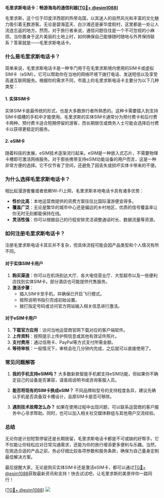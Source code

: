 **毛里求斯电话卡：畅游海岛的通信利器[[TG💪+ @esim1088](https://t.me/s/esim1088)]**

毛里求斯，这个位于印度洋西部的热带岛国，以其迷人的自然风光和丰富的文化魅力吸引着无数游客。无论是碧海蓝天、白沙滩还是豪华度假村，这里都是一处让人流连忘返的地方。然而，对于旅行者来说，通信问题往往是一个不可忽视的小麻烦。当你置身于这片美丽的土地上时，如何确保自己能够随时随地与外界保持联系？答案就是——毛里求斯电话卡。

### **什么是毛里求斯电话卡？**

简单来说，毛里求斯电话卡是一种专门用于在毛里求斯境内使用的SIM卡或虚拟SIM卡（eSIM）。它可以帮助你在当地的网络环境下拨打电话、发送短信以及享受高速互联网服务。根据你的需求不同，市面上的毛里求斯电话卡主要分为以下几种类型：

#### **1. 实体SIM卡**
实体SIM卡是最传统的形式，也是大多数旅行者所熟悉的。这种卡需要插入到支持SIM卡插槽的手机中才能使用。毛里求斯的实体SIM卡通常分为预付费卡和后付费卡两种。预付费卡适合短期停留的游客，而长期居住或商务人士可能会选择后付费卡以获得更稳定的服务。

#### **2. eSIM卡**
随着科技的发展，eSIM技术逐渐流行起来。eSIM是一种嵌入式芯片，不需要物理卡槽即可激活网络服务。对于那些携带支持eSIM功能设备的用户而言，这是一种非常方便的选择。它不仅节省了空间，还避免了因丢失或损坏实体卡带来的不便。

### **为什么选择毛里求斯电话卡？**

相比起漫游套餐或者依赖Wi-Fi上网，毛里求斯本地电话卡具有诸多优势：

- **性价比高**：本地运营商提供的资费方案往往比国际漫游便宜得多。
- **覆盖广泛**：无论是繁华的城市中心还是偏远的乡村地区，优质的信号覆盖率让你无时无刻都能保持在线。
- **灵活性强**：你可以根据自己的行程安排灵活调整通话时长、数据流量等资源。

### **如何注册毛里求斯电话卡？**

注册毛里求斯电话卡其实并不复杂，但具体流程可能会因产品类型和个人情况有所不同。

#### **对于实体SIM卡用户**
1. **购买渠道**：你可以在机场到达大厅、各大电信营业厅、大型超市以及一些便利店找到实体SIM卡。部分酒店也可能提供代售服务。
2. **激活步骤**：
   - 插入SIM卡至手机，并确保已开启飞行模式。
   - 按照说明书指引完成初始设置。
   - 拨打指定号码或访问官方网站输入相关信息进行激活。

#### **对于eSIM卡用户**
1. **下载官方应用**：访问当地运营商官网下载对应的客户端软件。
2. **上传资料**：按照提示上传护照信息或其他有效证件照片。
3. **支付费用**：通过信用卡、PayPal等方式支付所需金额。
4. **等待审核**：一般情况下，审核会在几分钟内完成，之后就可以直接使用了。

### **常见问题解答**

1. **我的手机支持eSIM吗？**
   大多数新款智能手机都支持eSIM功能，但如果你不确定自己的设备是否兼容，请查阅说明书或咨询客服人员。

2. **能否将现有的SIM卡换成eSIM？**
   不同品牌和型号的支持程度各异，建议先确认手机是否具备双卡槽设计，且原SIM卡是否可移除。

3. **遇到技术故障怎么办？**
   如果在使用过程中出现问题，可以联系运营商的客户服务中心寻求帮助。同时，也可以加入相关社交媒体群组与其他用户交流经验。

### **总结**

无论你是计划短暂停留还是长期居留，毛里求斯电话卡都是不可或缺的好帮手。它不仅能让你轻松应对日常沟通需求，还能为你的旅行增添更多便利与乐趣。当然，在挑选合适的产品之前，务必仔细比较各项参数和服务条款，确保为自己量身定制最佳解决方案。

最后提醒大家，无论是购买实体SIM卡还是激活eSIM卡，都可以通过[TG💪+ @esim1088](https://t.me/s/esim1088)获取最新资讯和支持！快去试试吧，让毛里求斯的美景伴你一路同行！

[[TG💪+ @esim1088](https://t.me/s/esim1088)] ![](https://i.postimg.cc/4NQfJmqS/Snipaste-2025-05-13-00-14-12.png)